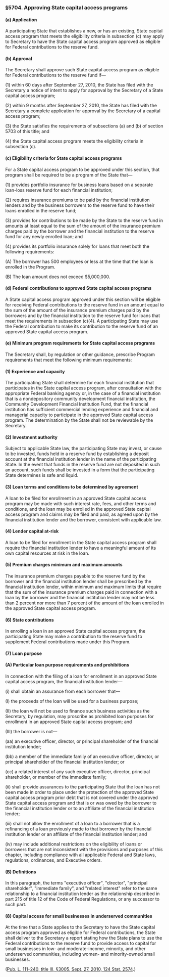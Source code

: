 ### §5704. Approving State capital access programs ###

[]()

#### (a) Application ####

A participating State that establishes a new, or has an existing, State capital access program that meets the eligibility criteria in subsection (c) may apply to Secretary to have the State capital access program approved as eligible for Federal contributions to the reserve fund.

[]()

#### (b) Approval ####

The Secretary shall approve such State capital access program as eligible for Federal contributions to the reserve fund if—

[]()

(1) within 60 days after September 27, 2010, the State has filed with the Secretary a notice of intent to apply for approval by the Secretary of a State capital access program;

[]()

(2) within 9 months after September 27, 2010, the State has filed with the Secretary a complete application for approval by the Secretary of a capital access program;

[]()

(3) the State satisfies the requirements of subsections (a) and (b) of section 5703 of this title; and

[]()

(4) the State capital access program meets the eligibility criteria in subsection (c).

[]()

#### (c) Eligibility criteria for State capital access programs ####

For a State capital access program to be approved under this section, that program shall be required to be a program of the State that—

[]()

(1) provides portfolio insurance for business loans based on a separate loan-loss reserve fund for each financial institution;

[]()

(2) requires insurance premiums to be paid by the financial institution lenders and by the business borrowers to the reserve fund to have their loans enrolled in the reserve fund;

[]()

(3) provides for contributions to be made by the State to the reserve fund in amounts at least equal to the sum of the amount of the insurance premium charges paid by the borrower and the financial institution to the reserve fund for any newly enrolled loan; and

[]()

(4) provides its portfolio insurance solely for loans that meet both the following requirements:

[]()

(A) The borrower has 500 employees or less at the time that the loan is enrolled in the Program.

[]()

(B) The loan amount does not exceed $5,000,000.

[]()

#### (d) Federal contributions to approved State capital access programs ####

A State capital access program approved under this section will be eligible for receiving Federal contributions to the reserve fund in an amount equal to the sum of the amount of the insurance premium charges paid by the borrowers and by the financial institution to the reserve fund for loans that meet the requirements in subsection (c)(4). A participating State may use the Federal contribution to make its contribution to the reserve fund of an approved State capital access program.

[]()

#### (e) Minimum program requirements for State capital access programs ####

The Secretary shall, by regulation or other guidance, prescribe Program requirements that meet the following minimum requirements:

[]()

#### (1) Experience and capacity ####

The participating State shall determine for each financial institution that participates in the State capital access program, after consultation with the appropriate Federal banking agency or, in the case of a financial institution that is a nondepository community development financial institution, the Community Development Financial Institution Fund, that the financial institution has sufficient commercial lending experience and financial and managerial capacity to participate in the approved State capital access program. The determination by the State shall not be reviewable by the Secretary.

[]()

#### (2) Investment authority ####

Subject to applicable State law, the participating State may invest, or cause to be invested, funds held in a reserve fund by establishing a deposit account at the financial institution lender in the name of the participating State. In the event that funds in the reserve fund are not deposited in such an account, such funds shall be invested in a form that the participating State determines is safe and liquid.

[]()

#### (3) Loan terms and conditions to be determined by agreement ####

A loan to be filed for enrollment in an approved State capital access program may be made with such interest rate, fees, and other terms and conditions, and the loan may be enrolled in the approved State capital access program and claims may be filed and paid, as agreed upon by the financial institution lender and the borrower, consistent with applicable law.

[]()

#### (4) Lender capital at-risk ####

A loan to be filed for enrollment in the State capital access program shall require the financial institution lender to have a meaningful amount of its own capital resources at risk in the loan.

[]()

#### (5) Premium charges minimum and maximum amounts ####

The insurance premium charges payable to the reserve fund by the borrower and the financial institution lender shall be prescribed by the financial institution lender, within minimum and maximum limits that require that the sum of the insurance premium charges paid in connection with a loan by the borrower and the financial institution lender may not be less than 2 percent nor more than 7 percent of the amount of the loan enrolled in the approved State capital access program.

[]()

#### (6) State contributions ####

In enrolling a loan in an approved State capital access program, the participating State may make a contribution to the reserve fund to supplement Federal contributions made under this Program.

[]()

#### (7) Loan purpose ####

[]()

#### (A) Particular loan purpose requirements and prohibitions ####

In connection with the filing of a loan for enrollment in an approved State capital access program, the financial institution lender—

[]()

(i) shall obtain an assurance from each borrower that—

[]()

(I) the proceeds of the loan will be used for a business purpose;

[]()

(II) the loan will not be used to finance such business activities as the Secretary, by regulation, may proscribe as prohibited loan purposes for enrollment in an approved State capital access program; and

[]()

(III) the borrower is not—

[]()

(aa) an executive officer, director, or principal shareholder of the financial institution lender;

[]()

(bb) a member of the immediate family of an executive officer, director, or principal shareholder of the financial institution lender; or

[]()

(cc) a related interest of any such executive officer, director, principal shareholder, or member of the immediate family;

[]()

(ii) shall provide assurances to the participating State that the loan has not been made in order to place under the protection of the approved State capital access program prior debt that is not covered under the approved State capital access program and that is or was owed by the borrower to the financial institution lender or to an affiliate of the financial institution lender;

[]()

(iii) shall not allow the enrollment of a loan to a borrower that is a refinancing of a loan previously made to that borrower by the financial institution lender or an affiliate of the financial institution lender; and

[]()

(iv) may include additional restrictions on the eligibility of loans or borrowers that are not inconsistent with the provisions and purposes of this chapter, including compliance with all applicable Federal and State laws, regulations, ordinances, and Executive orders.

[]()

#### (B) Definitions ####

In this paragraph, the terms "executive officer", "director", "principal shareholder", "immediate family", and "related interest" refer to the same relationship to a financial institution lender as the relationship described in part 215 of title 12 of the Code of Federal Regulations, or any successor to such part.

[]()

#### (8) Capital access for small businesses in underserved communities ####

At the time that a State applies to the Secretary to have the State capital access program approved as eligible for Federal contributions, the State shall deliver to the Secretary a report stating how the State plans to use the Federal contributions to the reserve fund to provide access to capital for small businesses in low- and moderate-income, minority, and other underserved communities, including women- and minority-owned small businesses.

([Pub. L. 111–240, title III, §3005, Sept. 27, 2010, 124 Stat. 2574](/statviewer.htm?volume=124&page=2574).)